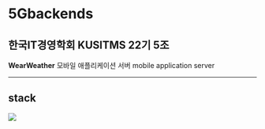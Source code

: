 # 5Gbackends
## 한국IT경영학회 KUSITMS 22기 5조
**WearWeather** 모바일 애플리케이션 서버 mobile application server

---

## stack
<img src="https://img.shields.io/badge/DJANGO-##092E20?style=for-the-badge&logo=Django&logoColor=white">

